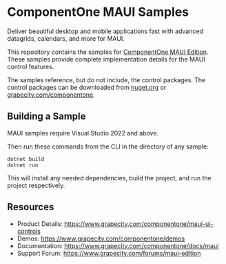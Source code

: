 # ComponentOne MAUI Samples

Deliver beautiful desktop and mobile applications fast with advanced datagrids, calendars, and more for MAUI.

This repository contains the samples for [ComponentOne MAUI Edition](https://www.grapecity.com/componentone/maui-ui-controls). These samples provide complete implementation details for the MAUI control features. 

The samples reference, but do not include, the control packages. The control packages can be downloaded from [nuget.org](https://www.nuget.org/packages?q=C1.Maui) or [grapecity.com/componentone](grapecity.com/componentone).

## Building a Sample 

MAUI samples require Visual Studio 2022 and above. 

Then run these commands from the CLI in the directory of any sample: 

```
dotnet build 
dotnet run 
```

This will install any needed dependencies, build the project, and run the project respectively. 

## Resources

* Product Details: https://www.grapecity.com/componentone/maui-ui-controls
* Demos: https://www.grapecity.com/componentone/demos
* Documentation: https://www.grapecity.com/componentone/docs/maui
* Support Forum: https://www.grapecity.com/forums/maui-edition
